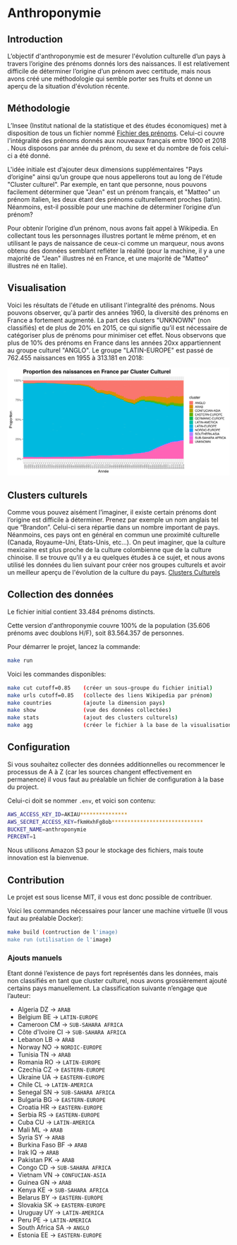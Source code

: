 # Anthroponymie

## Introduction

L’objectif d'anthroponymie est de mesurer l'évolution culturelle d’un pays à travers l’origine des prénoms donnés lors des naissances. Il est relativement difficile de déterminer l’origine d’un prénom avec certitude, mais nous avons créé une méthodologie qui semble porter ses fruits et donne un aperçu de la situation d'évolution récente.

## Méthodologie

L’Insee (Institut national de la statistique et des études économiques) met à disposition de tous un fichier nommé [Fichier des prénoms](https://www.insee.fr/fr/statistiques/2540004). Celui-ci couvre l'intégralité des prénoms donnés aux nouveaux français entre 1900 et 2018 . Nous disposons par année du prénom, du sexe et du nombre de fois celui-ci a été donné.

L'idée initiale est d’ajouter deux dimensions supplémentaires "Pays d’origine" ainsi qu’un groupe que nous appellerons tout au long de l'étude "Cluster culturel". Par exemple, en tant que personne, nous pouvons facilement déterminer que "Jean" est un prénom français, et "Matteo" un prénom italien, les deux étant des prénoms culturellement proches (latin). Néanmoins, est-il possible pour une machine de déterminer l’origine d’un prénom?

Pour obtenir l’origine d’un prénom, nous avons fait appel à Wikipedia. En collectant tous les personnages illustres portant le même prénom, et en utilisant le pays de naissance de ceux-ci comme un marqueur, nous avons obtenu des données semblant refléter la réalité (pour la machine, il y a une majorité de "Jean" illustres né en France, et une majorité de "Matteo" illustres né en Italie).

## Visualisation

Voici les résultats de l'étude en utilisant l'integralité des prénoms. Nous pouvons observer, qu'à partir des années 1960, la diversité des prénoms en France a fortement augmenté. La part des clusters "UNKNOWN" (non classifiés) et de plus de 20% en 2015, ce qui signifie qu’il est nécessaire de catégoriser plus de prénoms pour minimiser cet effet. Nous observons que plus de 10% des prénoms en France dans les années 20xx appartiennent au groupe culturel "ANGLO". Le groupe "LATIN-EUROPE" est passé de 762.455 naissances en 1955 à 313.181 en 2018:

![Proportion des naissances en France par Cluster Culturel](/data/chart.jpg "Proportion des naissances en France par Cluster Culturel")

## Clusters culturels

Comme vous pouvez aisément l’imaginer, il existe certain prénoms dont l’origine est difficile à déterminer. Prenez par exemple un nom anglais tel que “Brandon”. Celui-ci sera répartie dans un nombre important de pays. Néanmoins, ces pays ont en général en commun une proximité culturelle (Canada, Royaume-Uni, Etats-Unis, etc…). On peut imaginer, que la culture mexicaine est plus proche de la culture colombienne que de la culture chinoise. Il se trouve qu’il y a eu quelques études à ce sujet, et nous avons utilisé les données du lien suivant pour créer nos groupes culturels et avoir un meilleur aperçu de l'évolution de la culture du pays. [Clusters Culturels](https://growthorientedsustainableentrepreneurship.files.wordpress.com/2016/07/gl-cultural-clusters-methodology-and-findings.pdf)

## Collection des données

Le fichier initial contient 33.484 prénoms distincts.

Cette version d'anthroponymie couvre 100% de la population (35.606 prénoms avec doublons H/F), soit 83.564.357 de personnes.

Pour démarrer le projet, lancez la commande:

```sh
make run
```

Voici les commandes disponibles:

```sh
make cut cutoff=0.85    (créer un sous-groupe du fichier initial)
make urls cutoff=0.85   (collecte des liens Wikipedia par prénom)
make countries          (ajoute la dimension pays)
make show               (vue des données collectées)
make stats              (ajout des clusters culturels)
make agg                (créer le fichier à la base de la visualisation)
```

## Configuration

Si vous souhaitez collecter des données additionnelles ou recommencer le processus de A à Z (car les sources changent effectivement en permanence) il vous faut au préalable un fichier de configuration à la base du project.

Celui-ci doit se nommer `.env`, et voici son contenu:

```sh
AWS_ACCESS_KEY_ID=AKIAU***************
AWS_SECRET_ACCESS_KEY=fkmHxhFg8ob*****************************
BUCKET_NAME=anthroponymie
PERCENT=1
```

Nous utilisons Amazon S3 pour le stockage des fichiers, mais toute innovation est la bienvenue.

## Contribution

Le projet est sous license MIT, il vous est donc possible de contribuer.

Voici les commandes nécessaires pour lancer une machine virtuelle (Il vous faut au préalable Docker):

```sh
make build (contruction de l'image)
make run (utilisation de l'image)
```

### Ajouts manuels
Etant donné l’existence de pays fort représentés dans les données, mais non classifiés en tant que cluster culturel, nous avons grossièrement ajouté certains pays manuellement. La classification suivante n’engage que l’auteur:

* Algeria DZ -> `ARAB`
* Belgium BE -> `LATIN-EUROPE`
* Cameroon CM -> `SUB-SAHARA AFRICA`
* Côte d'Ivoire CI -> `SUB-SAHARA AFRICA`
* Lebanon LB -> `ARAB`
* Norway NO -> `NORDIC-EUROPE`
* Tunisia TN -> `ARAB`
* Romania RO -> `LATIN-EUROPE`
* Czechia CZ -> `EASTERN-EUROPE`
* Ukraine UA -> `EASTERN-EUROPE`
* Chile CL -> `LATIN-AMERICA`
* Senegal SN -> `SUB-SAHARA AFRICA`
* Bulgaria BG -> `EASTERN-EUROPE`
* Croatia HR -> `EASTERN-EUROPE`
* Serbia RS ->  `EASTERN-EUROPE`
* Cuba CU -> `LATIN-AMERICA`
* Mali ML -> `ARAB`
* Syria SY ->  `ARAB`
* Burkina Faso BF -> `ARAB`
* Irak IQ -> `ARAB`
* Pakistan PK -> `ARAB`
* Congo CD -> `SUB-SAHARA AFRICA`
* Vietnam VN -> `CONFUCIAN-ASIA`
* Guinea GN -> `ARAB`
* Kenya KE -> `SUB-SAHARA AFRICA`
* Belarus BY -> `EASTERN-EUROPE`
* Slovakia SK -> `EASTERN-EUROPE`
* Uruguay UY -> `LATIN-AMERICA`
* Peru PE -> `LATIN-AMERICA`
* South Africa SA -> `ANGLO`
* Estonia EE -> `EASTERN-EUROPE`
